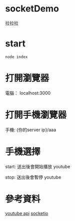 # socketDemo
拉拉拉

# start

```
node index
```

# 打開瀏覽器

電腦： localhost:3000

# 打開手機瀏覽器

手機: {你的server ip}/aaa

# 手機選擇

start: 送出後會開始播放 youtube

stop: 送出後會暫停 youtube

# 參考資料

[youtube api](https://developers.google.com/youtube/iframe_api_reference?csw=1#pauseVideo)
[socketio](http://socket.io/get-started/chat/)
